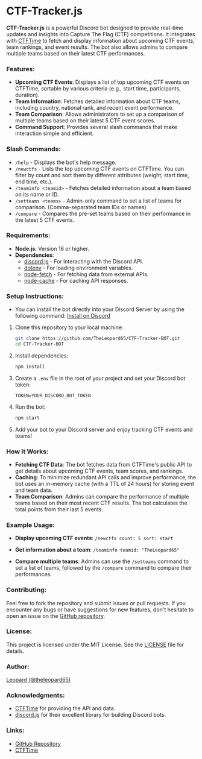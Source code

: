 # CTF-Tracker.js

**CTF-Tracker.js** is a powerful Discord bot designed to provide real-time updates and insights into Capture The Flag (CTF) competitions. It integrates with [CTFTime](https://ctftime.org) to fetch and display information about upcoming CTF events, team rankings, and event results. The bot also allows admins to compare multiple teams based on their latest CTF performances.

### Features:
- **Upcoming CTF Events**: Displays a list of top upcoming CTF events on CTFTime, sortable by various criteria (e.g., start time, participants, duration).
- **Team Information**: Fetches detailed information about CTF teams, including country, national rank, and recent event performance.
- **Team Comparison**: Allows administrators to set up a comparison of multiple teams based on their latest 5 CTF event scores.
- **Command Support**: Provides several slash commands that make interaction simple and efficient.

### Slash Commands:
- `/help` - Displays the bot's help message.
- `/newctfs` - Lists the top upcoming CTF events on CTFTime. You can filter by count and sort them by different attributes (weight, start time, end time, etc.).
- `/teaminfo <teamid>` - Fetches detailed information about a team based on its name or ID.
- `/setteams <teams>` - Admin-only command to set a list of teams for comparison. (Comma-separated team IDs or names)
- `/compare` - Compares the pre-set teams based on their performance in the latest 5 CTF events.

### Requirements:
- **Node.js**: Version 16 or higher.
- **Dependencies**:
  - [discord.js](https://discord.js.org) - For interacting with the Discord API.
  - [dotenv](https://www.npmjs.com/package/dotenv) - For loading environment variables.
  - [node-fetch](https://www.npmjs.com/package/node-fetch) - For fetching data from external APIs.
  - [node-cache](https://www.npmjs.com/package/node-cache) - For caching API responses.

### Setup Instructions:
- You can install the bot directly into your Discord Server by using the following command: [Install on Discord](https://discord.com/oauth2/authorize?client_id=1305959271908900884&scope=bot&permissions=1926292950016)

1. Clone this repository to your local machine:
   ```bash
   git clone https://github.com/TheLeopard65/CTF-Tracker-BOT.git
   cd CTF-Tracker-BOT
   ```

2. Install dependencies:
   ```bash
   npm install
   ```

3. Create a `.env` file in the root of your project and set your Discord bot token:
   ```
   TOKEN=YOUR_DISCORD_BOT_TOKEN
   ```

4. Run the bot:
   ```bash
   npm start
   ```

5. Add your bot to your Discord server and enjoy tracking CTF events and teams!

### How It Works:
- **Fetching CTF Data**: The bot fetches data from CTFTime's public API to get details about upcoming CTF events, team scores, and rankings.
- **Caching**: To minimize redundant API calls and improve performance, the bot uses an in-memory cache (with a TTL of 24 hours) for storing event and team data.
- **Team Comparison**: Admins can compare the performance of multiple teams based on their most recent CTF results. The bot calculates the total points from their last 5 events.

### Example Usage:
- **Display upcoming CTF events**:
  `/newctfs count: 5 sort: start`
  
- **Get information about a team**:
  `/teaminfo teamid: "TheLeopard65"`

- **Compare multiple teams**:
  Admins can use the `/setteams` command to set a list of teams, followed by the `/compare` command to compare their performances.

### Contributing:
Feel free to fork the repository and submit issues or pull requests. If you encounter any bugs or have suggestions for new features, don't hesitate to open an issue on the [GitHub repository](https://github.com/TheLeopard65/CTF-Tracker-BOT/issues).

### License:
This project is licensed under the MIT License. See the [LICENSE](LICENSE) file for details.

### Author:
[Leopard (@theleopard65)](https://github.com/TheLeopard65)

### Acknowledgments:
- [CTFTime](https://ctftime.org) for providing the API and data.
- [discord.js](https://discord.js.org) for their excellent library for building Discord bots.

### Links:
- [GitHub Repository](https://github.com/TheLeopard65/CTF-Tracker-BOT)
- [CTFTime](https://ctftime.org)
